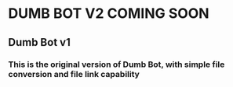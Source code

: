 # DUMB BOT V2 COMING SOON

## Dumb Bot v1

### This is the original version of Dumb Bot, with simple file conversion and file link capability
